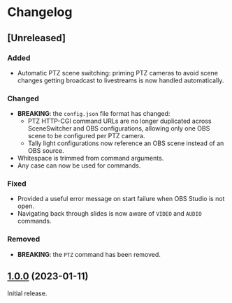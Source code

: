 # Changelog

## [Unreleased]

### Added

- Automatic PTZ scene switching: priming PTZ cameras to avoid scene changes getting broadcast to livestreams is now handled automatically.

### Changed

- **BREAKING**: the `config.json` file format has changed:
  - PTZ HTTP-CGI command URLs are no longer duplicated across SceneSwitcher and OBS configurations, allowing only one OBS scene to be configured per PTZ camera.
  - Tally light configurations now reference an OBS scene instead of an OBS source.
- Whitespace is trimmed from command arguments.
- Any case can now be used for commands.

### Fixed

- Provided a useful error message on start failure when OBS Studio is not open.
- Navigating back through slides is now aware of `VIDEO` and `AUDIO` commands.

### Removed

- **BREAKING**: the `PTZ` command has been removed.

## [1.0.0] (2023-01-11)

Initial release.

[1.0.0]: https://github.com/slieschke/SceneSwitcher/compare/8289a2d4...1.0.0
